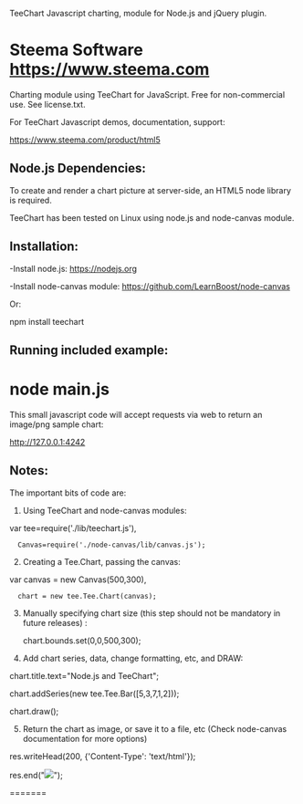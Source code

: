 
TeeChart Javascript charting, module for Node.js and jQuery plugin.

Steema Software https://www.steema.com
=====================================

Charting module using TeeChart for JavaScript.
Free for non-commercial use. See license.txt.
 
For TeeChart Javascript demos, documentation, support:

https://www.steema.com/product/html5

Node.js Dependencies:
---------------------

To create and render a chart picture at server-side,
an HTML5 <canvas> node library is required.

TeeChart has been tested on Linux using node.js and
node-canvas module.


Installation:
-------------

-Install node.js:
 https://nodejs.org

-Install node-canvas module:
 https://github.com/LearnBoost/node-canvas

Or:

npm install teechart

Running included example:
-------------------------

# node main.js

This small javascript code will accept requests via web to
return an image/png sample chart:

http://127.0.0.1:4242


Notes:
------

The important bits of code are:

1) Using TeeChart and node-canvas modules:

  var tee=require('./lib/teechart.js'),

      Canvas=require('./node-canvas/lib/canvas.js');

2) Creating a Tee.Chart, passing the canvas:

  var canvas = new Canvas(500,300),

      chart = new tee.Tee.Chart(canvas);

3) Manually specifying chart size (this step should not
   be mandatory in future releases) :

     chart.bounds.set(0,0,500,300);

4) Add chart series, data, change formatting, etc, and DRAW:

  chart.title.text="Node.js and TeeChart";

  chart.addSeries(new tee.Tee.Bar([5,3,7,1,2]));

  chart.draw();

5) Return the chart as image, or save it to a file, etc
   (Check node-canvas documentation for more options)

  res.writeHead(200, {'Content-Type': 'text/html'});

  res.end("<html><body><img src='"+canvas.toDataURL()+"'/></body></html>");



=======
